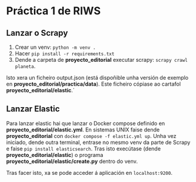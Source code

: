 # Práctica 1 de RIWS

## Lanzar o Scrapy

1. Crear un venv: `python -m venv .`
2. Hacer `pip install -r requirements.txt`
3. Dende a carpeta de **proyecto_editorial** executar scrapy: `scrapy crawl planeta`.

Isto xera un ficheiro output.json (está dispoñible unha versión de exemplo en **proyecto_editorial/practica/data**). Este ficheiro cópiase ao cartafol  **proyecto_editorial/elastic**.´

## Lanzar Elastic

Para lanzar elastic hai que lanzar o Docker compose definido en  **proyecto_editorial/elastic.yml**. En sistemas UNIX faise dende  **proyecto_editorial** con `docker compose -f elastic.yml up`. Unha vez iniciado, dende outra terminal, entrase no mesmo venv da parte de Scrapy e faise `pip install elasticsearch`. Tras isto execútase (dende **proyecto_editorial/elastic**) o programa **proyecto_editorial/elastic/create.py** dentro do venv.

Tras facer isto, xa se pode acceder á aplicación en `localhost:9200`.

